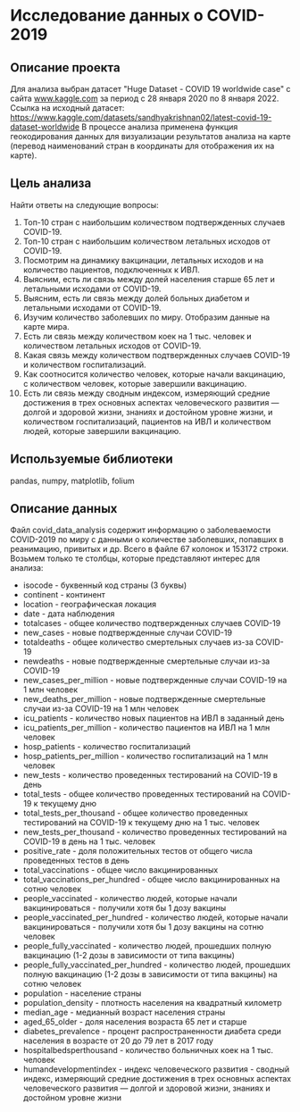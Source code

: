 # Исследование данных о COVID-2019


## Описание проекта
Для анализа выбран датасет "Huge Dataset - COVID 19 worldwide case" с сайта www.kaggle.com за период с 28 января 2020 по 8 января 2022.
Ссылка на исходный датасет: https://www.kaggle.com/datasets/sandhyakrishnan02/latest-covid-19-dataset-worldwide
В процессе анализа применена функция геокодирования данных для визуализации результатов анализа на карте (перевод наименований стран в координаты для отображения их на карте).


## Цель анализа
Найти ответы на следующие вопросы:
1. Топ-10 стран с наибольшим количеством подтвержденных случаев COVID-19.
2. Топ-10 стран с наибольшим количеством летальных исходов от COVID-19.
3. Посмотрим на динамику вакцинации, летальных исходов и на количество пациентов, подключенных к ИВЛ.
4. Выясним, есть ли связь между долей населения старше 65 лет и летальными исходами от COVID-19.
5. Выясним, есть ли связь между долей больных диабетом и летальными исходами от COVID-19.
6. Изучим количество заболевших по миру. Отобразим данные на карте мира.
7. Есть ли связь между количеством коек на 1 тыс. человек и количеством летальных исходов от COVID-19.
8. Какая связь между количеством подтвержденных случаев COVID-19 и количеством госпитализаций.
9. Как соотносится количество человек, которые начали вакцинацию, с количеством человек, которые завершили вакцинацию.
10. Есть ли связь между сводным индексом, измеряющий средние достижения в трех основных аспектах человеческого развития — долгой и здоровой жизни, знаниях и достойном уровне жизни, и количеством госпитализаций, пациентов на ИВЛ и количеством людей, которые завершили вакцинацию.


## Используемые библиотеки
pandas, numpy, matplotlib, folium


## Описание данных
Файл covid_data_analysis содержит информацию о заболеваемости COVID-2019 по миру с данными о количестве заболевших, попавших в реанимацию, привитых и др. Всего в файле 67 колонок и 153172 строки. Возьмем только те столбцы, которые представляют интерес для анализа:
- isocode - буквенный код страны (3 буквы)
- continent - континент
- location - географическая локация
- date - дата наблюдения
- totalcases - общее количество подтвержденных случаев COVID-19
- new_cases - новые подтвержденные случаи COVID-19
- totaldeaths - общее количество смертельных случаев из-за COVID-19
- newdeaths - новые подтвержденные смертельные случаи из-за COVID-19
- new_cases_per_million - новые подтвержденные случаи COVID-19 на 1 млн человек
- new_deaths_per_million - новые подтвержденные смертельные случаи из-за COVID-19 на 1 млн человек
- icu_patients - количество новых пациентов на ИВЛ в заданный день
- icu_patients_per_million - количество пациентов на ИВЛ на 1 млн человек
- hosp_patients - количество госпитализаций
- hosp_patients_per_million - количество госпитализаций на 1 млн человек
- new_tests - количество проведенных тестирований на COVID-19 в день
- total_tests - общее количество проведенных тестирований на COVID-19 к текущему дню
- total_tests_per_thousand - общее количество проведенных тестирований на COVID-19 к текущему дню на 1 тыс. человек
- new_tests_per_thousand - количество проведенных тестирований на COVID-19 в день на 1 тыс. человек
- positive_rate - доля положительных тестов от общего числа проведенных тестов в день
- total_vaccinations - общее число вакцинированных
- total_vaccinations_per_hundred - общее число вакцинированных на сотню человек
- people_vaccinated - количество людей, которые начали вакцинироваться - получили хотя бы 1 дозу вакцины
- people_vaccinated_per_hundred - количество людей, которые начали вакцинироваться - получили хотя бы 1 дозу вакцины на сотню человек
- people_fully_vaccinated - количество людей, прошедших полную вакцинацию (1-2 дозы в зависимости от типа вакцины)
- people_fully_vaccinated_per_hundred - количество людей, прошедших полную вакцинацию (1-2 дозы в зависимости от типа вакцины) на сотню человек
- population - население страны
- population_density - плотность населения на квадратный километр
- median_age - медианный возраст населения страны
- aged_65_older - доля населения возраста 65 лет и старше
- diabetes_prevalence - процент распространенности диабета среди населения в возрасте от 20 до 79 лет в 2017 году
- hospitalbedsperthousand - количество больничных коек на 1 тыс. человек
- humandevelopmentindex - индекс человеческого развития - сводный индекс, измеряющий средние достижения в трех основных аспектах человеческого развития — долгой и здоровой жизни, знаниях и достойном уровне жизни
